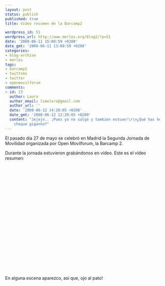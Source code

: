 ```yaml
---
layout: post
status: publish
published: true
title: Vídeo resumen de la Barcamp2

wordpress_id: 51
wordpress_url: http://www.merlos.org/blog2/?p=51
date: '2008-06-11 15:08:59 +0200'
date_gmt: '2008-06-11 13:08:59 +0200'
categories:
- blog-archive
- merlos
tags:
- barcamp2 
- twittsms 
- twitter 
- openmovilforum
comments:
- id: 23
  author: Laura
  author_email: lsmelero@gmail.com
  author_url: ''
  date: '2008-06-12 14:20:05 +0200'
  date_gmt: '2008-06-12 12:20:05 +0200'
  content: "Jejeje.. ¡Pues yo no salgo y también estuve!\r\n¿Qué has hecho con el
    cheque gigante?"
---
```

<p>El pasado día 27 de mayo se celebró en Madrid la Segunda Jornada de Movilidad organizada por Open Movilforum, la Barcamp 2.</p>
<p>Durante la jornada estuvieron grabándonos en vídeo. Este es el vídeo resumen:</p>
<p><object classid="clsid:d27cdb6e-ae6d-11cf-96b8-444553540000" width="425" height="344" codebase="http://download.macromedia.com/pub/shockwave/cabs/flash/swflash.cab#version=6,0,40,0"><param name="wmode" value="transparent" /><param name="src" value="http://www.youtube.com/v/jOFblfo71BY&amp;rel=0" /><embed type="application/x-shockwave-flash" width="425" height="344" src="http://www.youtube.com/v/jOFblfo71BY&amp;rel=0" wmode="transparent"></embed></object></p>
<p>En alguna escena aparezco, así que, ojo al pato!</p>
